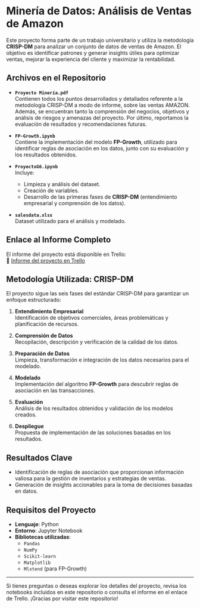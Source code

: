 # Minería de Datos: Análisis de Ventas de Amazon

Este proyecto forma parte de un trabajo universitario y utiliza la metodología **CRISP-DM** para analizar un conjunto de datos de ventas de Amazon. El objetivo es identificar patrones y generar insights útiles para optimizar ventas, mejorar la experiencia del cliente y maximizar la rentabilidad.

## Archivos en el Repositorio
- **`Proyecto Minería.pdf`**  
  Contienen todos los puntos desarrollados y detallados referente a la metodología CRISP-DM a modo de informe, sobre las ventas AMAZON. Además, se encuentran tanto la comprensión del negocios, objetivos y análisis de riesgos y amenazas del proyecto. Por último, reportamos la evaluación de resultados y recomendaciones futuras.
  
- **`FP-Growth.ipynb`**  
  Contiene la implementación del modelo **FP-Growth**, utilizado para identificar reglas de asociación en los datos, junto con su evaluación y los resultados obtenidos.  

- **`ProyectoG6.ipynb`**  
  Incluye:
  - Limpieza y análisis del dataset.
  - Creación de variables.
  - Desarrollo de las primeras fases de **CRISP-DM** (entendimiento empresarial y comprensión de los datos).

- **`salesdata.xlsx`**  
  Dataset utilizado para el análisis y modelado.  

## Enlace al Informe Completo

El informe del proyecto está disponible en Trello:  
🔗 [Informe del proyecto en Trello](https://trello.com/b/0iiMUvGj/mineria-de-datos-ventas)

## Metodología Utilizada: CRISP-DM

El proyecto sigue las seis fases del estándar CRISP-DM para garantizar un enfoque estructurado:  

1. **Entendimiento Empresarial**  
   Identificación de objetivos comerciales, áreas problemáticas y planificación de recursos.  

2. **Comprensión de Datos**  
   Recopilación, descripción y verificación de la calidad de los datos.  

3. **Preparación de Datos**  
   Limpieza, transformación e integración de los datos necesarios para el modelado.  

4. **Modelado**  
   Implementación del algoritmo **FP-Growth** para descubrir reglas de asociación en las transacciones.  

5. **Evaluación**  
   Análisis de los resultados obtenidos y validación de los modelos creados.  

6. **Despliegue**  
   Propuesta de implementación de las soluciones basadas en los resultados.  

## Resultados Clave

- Identificación de reglas de asociación que proporcionan información valiosa para la gestión de inventarios y estrategias de ventas.  
- Generación de insights accionables para la toma de decisiones basadas en datos.  

## Requisitos del Proyecto

- **Lenguaje**: Python  
- **Entorno**: Jupyter Notebook  
- **Bibliotecas utilizadas**:  
  - `Pandas`  
  - `NumPy`  
  - `Scikit-learn`  
  - `Matplotlib`  
  - `Mlxtend` (para FP-Growth)  

---

Si tienes preguntas o deseas explorar los detalles del proyecto, revisa los notebooks incluidos en este repositorio o consulta el informe en el enlace de Trello. ¡Gracias por visitar este repositorio!
